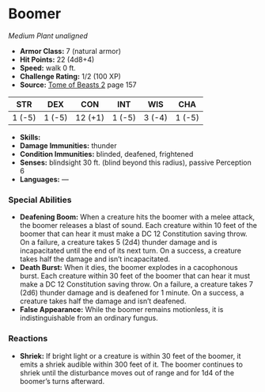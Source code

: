 # Boomer

*Medium* *Plant* *unaligned*

- **Armor Class:** 7 (natural armor)
- **Hit Points:** 22 (4d8+4)
- **Speed:** walk 0 ft.
- **Challenge Rating:** 1/2 (100 XP)
- **Source:** [Tome of Beasts 2](https://koboldpress.com/kpstore/product/tome-of-beasts-2-for-5th-edition) page 157

| STR | DEX | CON | INT | WIS | CHA |
| --- | --- | --- | --- | --- | --- |
| 1 (-5) | 1 (-5) | 12 (+1) | 1 (-5) | 3 (-4) | 1 (-5) |

- **Skills:** 
- **Damage Immunities:** thunder
- **Condition Immunities:** blinded, deafened, frightened
- **Senses:** blindsight 30 ft. (blind beyond this radius), passive Perception 6
- **Languages:** —

### Special Abilities

- **Deafening Boom:** When a creature hits the boomer with a melee attack, the boomer releases a blast of sound. Each creature within 10 feet of the boomer that can hear it must make a DC 12 Constitution saving throw. On a failure, a creature takes 5 (2d4) thunder damage and is incapacitated until the end of its next turn. On a success, a creature takes half the damage and isn’t incapacitated.
- **Death Burst:** When it dies, the boomer explodes in a cacophonous burst. Each creature within 30 feet of the boomer that can hear it must make a DC 12 Constitution saving throw. On a failure, a creature takes 7 (2d6) thunder damage and is deafened for 1 minute. On a success, a creature takes half the damage and isn’t deafened.
- **False Appearance:** While the boomer remains motionless, it is indistinguishable from an ordinary fungus.

### Reactions

- **Shriek:** If bright light or a creature is within 30 feet of the boomer, it emits a shriek audible within 300 feet of it. The boomer continues to shriek until the disturbance moves out of range and for 1d4 of the boomer’s turns afterward.


